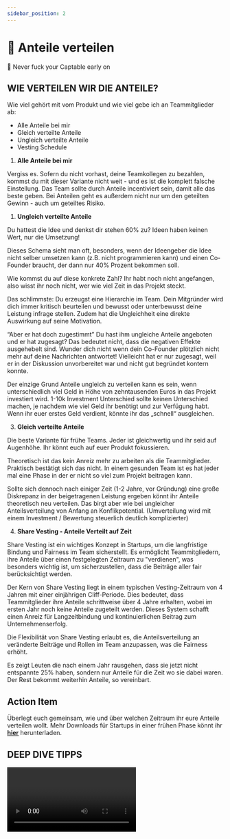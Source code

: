 ```yaml
---
sidebar_position: 2
---
```


# 🎂 Anteile verteilen

<Callout>
  📍 Never fuck your Captable early on
</Callout>

## WIE VERTEILEN WIR DIE ANTEILE?

Wie viel gehört mit vom Produkt und wie viel gebe ich an Teammitglieder ab:

- Alle Anteile bei mir
- Gleich verteilte Anteile
- Ungleich verteilte Anteile
- Vesting Schedule

1. **Alle Anteile bei mir**
   
Vergiss es. Sofern du nicht vorhast, deine Teamkollegen zu bezahlen, kommst du mit dieser Variante nicht weit - und es ist die komplett falsche Einstellung. Das Team sollte durch Anteile incentiviert sein, damit alle das beste geben.
Bei Anteilen geht es außerdem nicht nur um den geteilten Gewinn - auch um geteiltes Risiko.

1. **Ungleich verteilte Anteile**

Du hattest die Idee und denkst dir stehen 60% zu?
Ideen haben keinen Wert, nur die Umsetzung!

Dieses Schema sieht man oft, besonders, wenn der Ideengeber die Idee nicht selber umsetzen kann (z.B. nicht programmieren kann) und einen Co-Founder braucht, der dann nur 40% Prozent bekommen soll.

Wie kommst du auf diese konkrete Zahl? Ihr habt noch nicht angefangen, also wisst ihr noch nicht, wer wie viel Zeit in das Projekt steckt.

Das schlimmste: Du erzeugst eine Hierarchie im Team. Dein Mitgründer wird dich immer kritisch beurteilen und bewusst oder unterbewusst deine Leistung infrage stellen. Zudem hat die Ungleichheit eine direkte Auswirkung auf seine Motivation.

“Aber er hat doch zugestimmt”
Du hast ihm ungleiche Anteile angeboten und er hat zugesagt? Das bedeutet nicht, dass die negativen Effekte ausgehebelt sind. Wunder dich nicht wenn dein Co-Founder plötzlich nicht mehr auf deine Nachrichten antwortet!
Vielleicht hat er nur zugesagt, weil er in der Diskussion unvorbereitet war und nicht gut begründet kontern konnte.

Der einzige Grund Anteile ungleich zu verteilen kann es sein, wenn unterschiedlich viel Geld in Höhe von zehntausenden Euros in das Projekt investiert wird. 1-10k Investment Unterschied sollte keinen Unterschied machen, je nachdem wie viel Geld ihr benötigt und zur Verfügung habt. Wenn ihr euer erstes Geld verdient, könnte ihr das „schnell“ ausgleichen.

3. **Gleich verteilte Anteile**

Die beste Variante für frühe Teams.
Jeder ist gleichwertig und ihr seid auf Augenhöhe. Ihr könnt euch auf euer Produkt fokussieren.

Theoretisch ist das kein Anreiz mehr zu arbeiten als die Teammitglieder. Praktisch bestätigt sich das nicht. In einem gesunden Team ist es hat jeder mal eine Phase in der er nicht so viel zum Projekt beitragen kann.

Sollte sich dennoch nach einiger Zeit (1-2 Jahre, vor Gründung) eine große Diskrepanz in der beigetragenen Leistung ergeben könnt ihr Anteile theoretisch neu verteilen. Das birgt aber wie bei ungleicher Anteilsverteilung von Anfang an Konflikpotential.
(Umverteilung wird mit einem Investment / Bewertung steuerlich deutlich komplizierter)

4. **Share Vesting - Anteile Verteilt auf Zeit**
   
Share Vesting ist ein wichtiges Konzept in Startups, um die langfristige Bindung und Fairness im Team sicherstellt. Es ermöglicht Teammitgliedern, ihre Anteile über einen festgelegten Zeitraum zu "verdienen", was besonders wichtig ist, um sicherzustellen, dass die Beiträge aller fair berücksichtigt werden.

Der Kern von Share Vesting liegt in einem typischen Vesting-Zeitraum von 4 Jahren mit einer einjährigen Cliff-Periode. Dies bedeutet, dass Teammitglieder ihre Anteile schrittweise über 4 Jahre erhalten, wobei im ersten Jahr noch keine Anteile zugeteilt werden. Dieses System schafft einen Anreiz für Langzeitbindung und kontinuierlichen Beitrag zum Unternehmenserfolg.

Die Flexibilität von Share Vesting erlaubt es, die Anteilsverteilung an veränderte Beiträge und Rollen im Team anzupassen, was die Fairness erhöht.

Es zeigt Leuten die nach einem Jahr rausgehen, dass sie jetzt nicht entspannte 25% haben, sondern nur Anteile für die Zeit wo sie dabei waren. Der Rest bekommt weiterhin Anteile, so vereinbart.

## Action Item

Überlegt euch gemeinsam, wie und über welchen Zeitraum ihr eure Anteile verteilen wollt.
Mehr Downloads für Startups in einer frühen Phase könnt ihr <ins>[**hier**](https://standardsinstitute.de/standardvertraege)</ins> herunterladen.


## DEEP DIVE TIPPS

<Grid>
  <Video sourceId="9NhEBVPlJs4" />
  <Video sourceId="jjcTcYK3MQI" />

</Grid>
